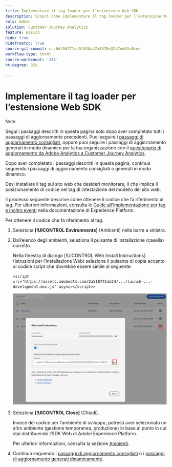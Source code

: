 ```yaml
---
title: Implementare il tag loader per l’estensione Web SDK
description: Scopri come implementare il tag loader per l’estensione Web SDK
role: Admin
solution: Customer Journey Analytics
feature: Basics
hide: true
hidefromtoc: true
source-git-commit: ccc6df56771cd9f83bbd7a8570e32d7ed63a0ced
workflow-type: tm+mt
source-wordcount: '244'
ht-degree: 32%

---
```


# Implementare il tag loader per l’estensione Web SDK

>[!NOTE]
> 
>Segui i passaggi descritti in questa pagina solo dopo aver completato tutti i passaggi di aggiornamento precedenti. Puoi seguire i [passaggi di aggiornamento consigliati](/help/getting-started/cja-upgrade/cja-upgrade-recommendations.md#recommended-upgrade-steps-for-most-organizations), oppure puoi seguire i passaggi di aggiornamento generati in modo dinamico per la tua organizzazione con il [questionario di aggiornamento da Adobe Analytics a Customer Journey Analytics](https://gigazelle.github.io/cja-ttv/).
>
>Dopo aver completato i passaggi descritti in questa pagina, continua seguendo i passaggi di aggiornamento consigliati o generati in modo dinamico.

Devi installare il tag sul sito web che desideri monitorare, il che implica il posizionamento di codice nel tag di intestazione del modello del sito web.

Il processo seguente descrive come ottenere il codice che fa riferimento al tag. Per ulteriori informazioni, consulta le [Guide all&#39;implementazione per tag e inoltro eventi](https://experienceleague.adobe.com/en/docs/experience-platform/tags/get-started/implementation-guides) nella documentazione di Experience Platform.

Per ottenere il codice che fa riferimento al tag:

1. Seleziona **[!UICONTROL Environments]** (Ambienti) nella barra a sinistra.

1. Dall’elenco degli ambienti, seleziona il pulsante di installazione (casella) corretto.

   Nella finestra di dialogo [!UICONTROL Web Install Instructions] (Istruzioni per l’installazione Web) seleziona il pulsante di copia accanto al codice script che dovrebbe essere simile al seguente:

   ```
   <script src="https://assets.adobedtm.com/2a518741ab24/.../launch-...-development.min.js" async></script>>
   ```

   ![Ambiente](assets/environment.png)

1. Seleziona **[!UICONTROL Close]** (Chiudi).

   Invece del codice per l’ambiente di sviluppo, potresti aver selezionato un altro ambiente (gestione temporanea, produzione) in base al punto in cui stai distribuendo l’SDK Web di Adobe Experience Platform.

   Per ulteriori informazioni, consulta la sezione [Ambienti](https://experienceleague.adobe.com/docs/experience-platform/tags/publish/environments/environments.html?lang=it).

1. Continua seguendo i [passaggi di aggiornamento consigliati](/help/getting-started/cja-upgrade/cja-upgrade-recommendations.md#recommended-upgrade-steps-for-most-organizations) o i [passaggi di aggiornamento generati dinamicamente](https://gigazelle.github.io/cja-ttv/).

